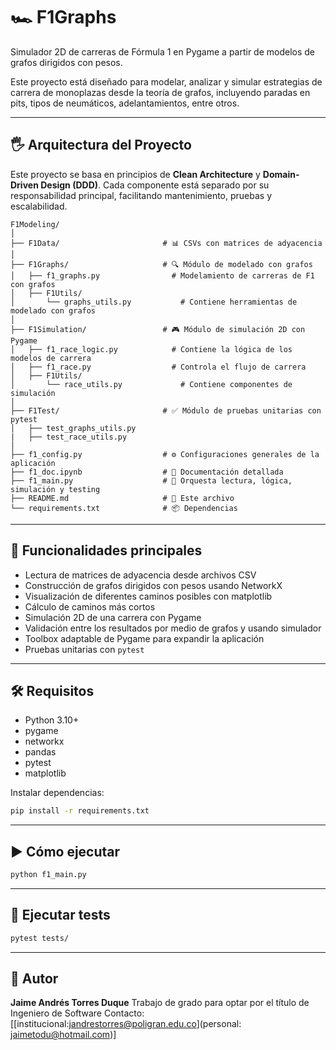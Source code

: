 # 🏎️ F1Graphs

Simulador 2D de carreras de Fórmula 1 en Pygame a partir de modelos de grafos dirigidos con pesos. 

Este proyecto está diseñado para modelar, analizar y simular estrategias de carrera de monoplazas desde la teoría de grafos, incluyendo paradas en pits, tipos de neumáticos, adelantamientos, entre otros.

---

## 🖐️ Arquitectura del Proyecto

Este proyecto se basa en principios de **Clean Architecture** y **Domain-Driven Design (DDD)**. Cada componente está separado por su responsabilidad principal, facilitando mantenimiento, pruebas y escalabilidad.

```
F1Modeling/
│
├── F1Data/                       # 📊 CSVs con matrices de adyacencia
│
├── F1Graphs/                     # 🔍 Módulo de modelado con grafos
│   ├── f1_graphs.py                # Modelamiento de carreras de F1 con grafos
│   ├── F1Utils/                
│       └── graphs_utils.py           # Contiene herramientas de modelado con grafos
│
├── F1Simulation/                 # 🎮 Módulo de simulación 2D con Pygame
│   ├── f1_race_logic.py            # Contiene la lógica de los modelos de carrera
│   ├── f1_race.py                  # Controla el flujo de carrera
│   ├── F1Utils/                    
│       └── race_utils.py             # Contiene componentes de simulación
│
├── F1Test/                       # ✅ Módulo de pruebas unitarias con pytest
│   ├── test_graphs_utils.py
|   ├── test_race_utils.py
│
├── f1_config.py                  # ⚙️ Configuraciones generales de la aplicación
├── f1_doc.ipynb                  # 📝 Documentación detallada
├── f1_main.py                    # 🔁 Orquesta lectura, lógica, simulación y testing
├── README.md                     # 📝 Este archivo
└── requirements.txt              # 📦 Dependencias
```

---

## 🚀 Funcionalidades principales

* Lectura de matrices de adyacencia desde archivos CSV
* Construcción de grafos dirigidos con pesos usando NetworkX
* Visualización de diferentes caminos posibles con matplotlib
* Cálculo de caminos más cortos 
* Simulación 2D de una carrera con Pygame
* Validación entre los resultados por medio de grafos y usando simulador
* Toolbox adaptable de Pygame para expandir la aplicación
* Pruebas unitarias con `pytest`

---

## 🛠️ Requisitos

* Python 3.10+
* pygame
* networkx
* pandas
* pytest
* matplotlib

Instalar dependencias:

```bash
pip install -r requirements.txt
```

---

## ▶️ Cómo ejecutar

```bash
python f1_main.py
```

---

## 🧪 Ejecutar tests

```bash
pytest tests/
```

---

## 📍 Autor

**Jaime Andrés Torres Duque**
Trabajo de grado para optar por el título de Ingeniero de Software
Contacto: \[[institucional:jandrestorres@poligran.edu.co](personal: jaimetodu@hotmail.com)]